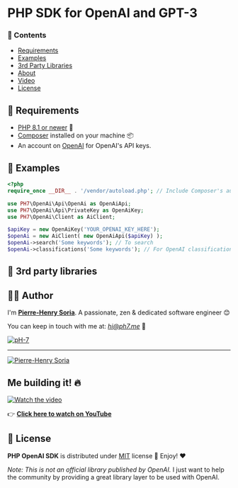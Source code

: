 # PHP SDK for OpenAI and GPT-3


### :eyes: Contents

- [Requirements](#hammer-requirements)
- [Examples](#thought_balloon-examples)
- [3rd Party Libraries](#tada-3rd-party-libraries)
- [About](#cook-author)
- [Video](#me-building-this-library-)
- [License](#page_with_curl-license)

## :hammer: Requirements

* [PHP 8.1 or newer](https://www.php.net/releases/8.1/en.php) 🎉
* [Composer](https://getcomposer.org/doc/00-intro.md#introduction) installed on your machine 📦
* An account on [OpenAI](https://openai.com/api/) for OpenAI's API keys.

## :thought_balloon: Examples

```php
<?php
require_once __DIR__ . '/vendor/autoload.php'; // Include Composer's autoload

use PH7\OpenAi\Api\OpenAi as OpenAiApi;
use PH7\OpenAi\Api\PrivateKey as OpenAiKey;
use PH7\OpenAi\Client as AiClient;

$apiKey = new OpenAiKey('YOUR_OPENAI_KEY_HERE');
$openAi = new AiClient( new OpenAiApi($apiKey) );
$openAi->search('Some keywords'); // To search
$openAi->classifications('Some keywords'); // For OpenAI classifications
```

## :tada: 3rd party libraries


## :cook: Author

I'm **[Pierre-Henry Soria](https://ph7.me)**. A passionate, zen &amp; dedicated software engineer 😊

You can keep in touch with me at: *hi@ph7.me* 📮

[![pH-7][github-image]](https://github.com/pH-7)

---

[![Pierre-Henry Soria](https://www.gravatar.com/avatar/a210fe61253c43c869d71eaed0e90149?s=200&r=g&d=mp)](https://ph7.me "Pierre-Henry Soria")


## Me building it! 🔥

[![Watch the video][video-thumbnail]](https://www.youtube.com/watch?v=Fv4J79eQjrc)

👉 **[Click here to watch on YouTube](https://www.youtube.com/watch?v=Fv4J79eQjrc)**


## :page_with_curl: License

**PHP OpenAI SDK** is distributed under [MIT](https://opensource.org/licenses/MIT) license 🚀 Enjoy! ❤️

*Note: This is not an official library published by OpenAI.* I just want to help the community by providing a great library layer to be used with OpenAI.


<!-- GitHub's Markdown reference links -->
[github-image]: https://img.shields.io/badge/GitHub-100000?style=for-the-badge&logo=github&logoColor=white
[video-thumbnail]: https://i1.ytimg.com/vi/Fv4J79eQjrc/sddefault.jpg

<!-- Was generated by README Generator CLI on 2022-02-20 https://github.com/pH-7/github-readme-generator-cli -->
